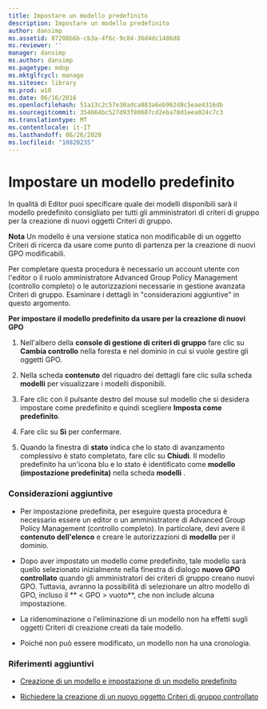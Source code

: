 ```yaml
---
title: Impostare un modello predefinito
description: Impostare un modello predefinito
author: dansimp
ms.assetid: 07208b6b-cb3a-4f6c-9c84-36d4dc1486d8
ms.reviewer: ''
manager: dansimp
ms.author: dansimp
ms.pagetype: mdop
ms.mktglfcycl: manage
ms.sitesec: library
ms.prod: w10
ms.date: 06/16/2016
ms.openlocfilehash: 51a13c2c57e38adca883a6eb962d8c5eae4316db
ms.sourcegitcommit: 354664bc527d93f80687cd2eba70d1eea024c7c3
ms.translationtype: MT
ms.contentlocale: it-IT
ms.lasthandoff: 06/26/2020
ms.locfileid: "10820235"
---
```

# Impostare un modello predefinito


In qualità di Editor puoi specificare quale dei modelli disponibili sarà il modello predefinito consigliato per tutti gli amministratori di criteri di gruppo per la creazione di nuovi oggetti Criteri di gruppo.

**Nota**  Un modello è una versione statica non modificabile di un oggetto Criteri di ricerca da usare come punto di partenza per la creazione di nuovi GPO modificabili.

 

Per completare questa procedura è necessario un account utente con l'editor o il ruolo amministratore Advanced Group Policy Management (controllo completo) o le autorizzazioni necessarie in gestione avanzata Criteri di gruppo. Esaminare i dettagli in "considerazioni aggiuntive" in questo argomento.

**Per impostare il modello predefinito da usare per la creazione di nuovi GPO**

1.  Nell'albero della **console di gestione di criteri di gruppo** fare clic su **Cambia controllo** nella foresta e nel dominio in cui si vuole gestire gli oggetti GPO.

2.  Nella scheda **contenuto** del riquadro dei dettagli fare clic sulla scheda **modelli** per visualizzare i modelli disponibili.

3.  Fare clic con il pulsante destro del mouse sul modello che si desidera impostare come predefinito e quindi scegliere **Imposta come predefinito**.

4.  Fare clic su **Sì** per confermare.

5.  Quando la finestra di **stato** indica che lo stato di avanzamento complessivo è stato completato, fare clic su **Chiudi**. Il modello predefinito ha un'icona blu e lo stato è identificato come **modello (impostazione predefinita)** nella scheda **modelli** .

### Considerazioni aggiuntive

-   Per impostazione predefinita, per eseguire questa procedura è necessario essere un editor o un amministratore di Advanced Group Policy Management (controllo completo). In particolare, devi avere il **contenuto dell'elenco** e creare le autorizzazioni di **modello** per il dominio.

-   Dopo aver impostato un modello come predefinito, tale modello sarà quello selezionato inizialmente nella finestra di dialogo **nuovo GPO controllato** quando gli amministratori dei criteri di gruppo creano nuovi GPO. Tuttavia, avranno la possibilità di selezionare un altro modello di GPO, incluso il ** &lt; GPO &gt; vuoto**, che non include alcuna impostazione.

-   La ridenominazione o l'eliminazione di un modello non ha effetti sugli oggetti Criteri di creazione creati da tale modello.

-   Poiché non può essere modificato, un modello non ha una cronologia.

### Riferimenti aggiuntivi

-   [Creazione di un modello e impostazione di un modello predefinito](creating-a-template-and-setting-a-default-template-agpm40.md)

-   [Richiedere la creazione di un nuovo oggetto Criteri di gruppo controllato](request-the-creation-of-a-new-controlled-gpo-agpm40.md)

 

 





